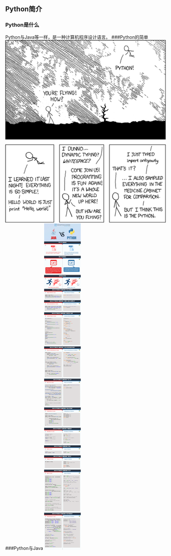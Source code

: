 ## Python简介 ##
### Python是什么
Python与Java等一样，是一种计算机程序设计语言。
###Python的简单
![](./img/easy.jpg)
###Python与Java
![](./img/compare.jpg)
